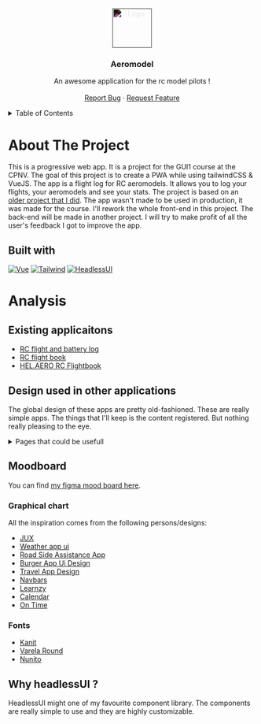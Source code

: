 <!-- Mardown references -->
[Vue.js]: https://img.shields.io/badge/Vue.js-35495E?style=for-the-badge&logo=vuedotjs&logoColor=4FC08D
[Vue-url]: https://vuejs.org/
[TailwindCSS]: https://img.shields.io/badge/TailwindCSS-35495E?style=for-the-badge&logo=tailwind-css
[TailwindCSS-url]: https://tailwindcss.com/
[HeadlessUI]: https://img.shields.io/badge/HeadlessUI-35495E?style=for-the-badge&logo=headlessui
[HeadlessUI-url]: https://headlessui.dev/
[TPI]: https://github.com/R0kkxSynetique/TPI
[mood-board]: https://www.figma.com/file/HWLs4Yci9CCwvOOPcUcfL6/Untitled?type=design&node-id=0%3A1&mode=design&t=KxWKVdXOhM7ofKct-1

#

<div align="center">
    <a href="https://github.com/R0kkxSynetique/GUI1">
    <img src="https://simpleicons.org/icons/concourse.svg" alt="Logo" width="80" height="80" style="filter:invert(1);background:none">
  </a>
  <h3 align="center">Aeromodel</h3>

  <p align="center">
    An awesome application for the rc model pilots !
    <br />
    <br />
    <a href="https://github.com/R0kkxSynetique/GUI1/issues">Report Bug</a>
    ·
    <a href="https://github.com/R0kkxSynetique/GUI1/issues">Request Feature</a>
  </p>
</div>

<details>
  <summary>Table of Contents</summary>
  <ol>
    <li>
      <a href="#about-the-project">About The Project</a>
    </li>
    <li>
      <a href="#getting-started">Getting Started</a>
      <ul>
        <li><a href="#prerequisites">Prerequisites</a></li>
      </ul>
    </li>
  </ol>
</details>

# About The Project

This is a progressive web app. It is a project for the GUI1 course at the CPNV. The goal of this project is to create a PWA while using tailwindCSS & VueJS. The app is a flight log for RC aeromodels. It allows you to log your flights, your aeromodels and see your stats. The project is based on an [older project that I did][TPI]. The app wasn't made to be used in production, it was made for the course. I'll rework the whole front-end in this project. The back-end will be made in another project. I will try to make profit of all the user's feedback I got to improve the app.

## Built with

[![Vue][Vue.js]][Vue-url]
[![Tailwind][TailwindCSS]][TailwindCSS-url]
[![HeadlessUI][HeadlessUI]][headlessUI-url]

# Analysis

## Existing applicaitons

- [RC flight and battery log](https://play.google.com/store/apps/details?id=org.impey.rclipolog&hl=en_US)
- [RC flight book](https://apkcombo.com/rc-flight-book/com.och.flightbook/)
- [HEL.AERO RC Flightbook](https://apkcombo.com/fr/hel-aero-rc-flightbook/org.hukehrs.flightbook/)

## Design used in other applications

The global design of these apps are pretty old-fashioned. These are really simple apps. The things that I'll keep is the content registered. But nothing really pleasing to the eye. 

<details>
<summary>Pages that could be usefull</summary>

- Home page
- Aeromodels page
- Aeromodel details page
- Aeromodel create page
- Aeromodel edit page
- Flight log page
- Flight log details page
- Flight log create page
- Battery page
- Battery details page
- Battery create page
- Battery edit page
- Transmitter page
- Transmitter details page
- Transmitter create page
- Transmitter edit page
- Engine page
- Engine details page
- Engine create page
- Engine edit page
- Aeromodel club page
- Aeromodel club details page
- Aeromodel club create page
- Aeromodel club edit page
- User page
- User details page
- User edit page
- Checklist page
- Checklist details page
- Checklist create page
- Checklist edit page
- Crash report page
- Crash report details page
- Crash report create page
- Crash report edit page
- Login page
- Register page
</details>

## Moodboard

You can find [my figma mood board here][mood-board].

### Graphical chart

All the inspiration comes from the following persons/designs:

- [JUX](https://dribbble.com/shots/22144794-JUX-Wallet-App-UI-UX-Design)
- [Weather app ui](https://dribbble.com/shots/16848648--Wiindy-weather-UI-Kit-Dark)
- [Road Side Assistance App](https://dribbble.com/shots/21021078-Road-Side-Assistance-App-RSA-App-Figma-UI-Kit-UI-UX-RSA)
- [Burger App Ui Design](https://dribbble.com/shots/21012425-Burger-App-UI-Design)
- [Travel App Design](https://dribbble.com/shots/19662205-Travel-App-Design)
- [Navbars](https://www.figma.com/community/file/1280606462861189977/navbars-navigation-bottom-menu-free)
- [Learnzy](https://www.figma.com/community/file/1284361968828496030/learnzy-free-version)
- [Calendar](https://www.figma.com/community/file/1195048032470120651/calendar-widget-ui-brix-templates)
- [On Time](https://www.figma.com/community/file/1050399365585554845/on-time-to-do-list-apps)

### Fonts

- [Kanit](https://fonts.google.com/specimen/Kanit?preview.text=On%20time&preview.text_type=custom&query=kanit)
- [Varela Round](https://fonts.google.com/specimen/Varela+Round?preview.text=On%20time&preview.text_type=custom&query=varela)
- [Nunito](https://fonts.google.com/specimen/Nunito?query=nunito)

## Why headlessUI ?

HeadlessUI might one of my favourite component library. The components are really simple to use and they are highly customizable.
